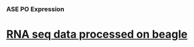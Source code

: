 
### ASE PO Expression 

# [RNA seq data processed on beagle](https://github.com/smozaffari/ASE_PO/tree/master/bin/scripts)


